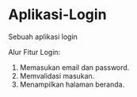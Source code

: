 # Aplikasi-Login
Sebuah aplikasi login

Alur Fitur Login:
1. Memasukan email dan password.
2. Memvalidasi masukan.
3. Menampilkan halaman beranda.
